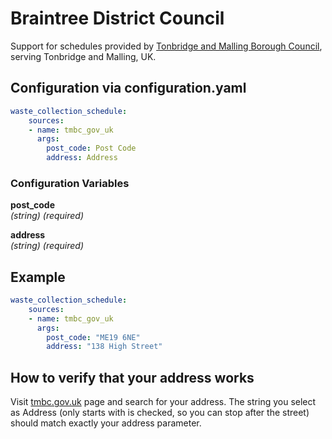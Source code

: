 # Braintree District Council

Support for schedules provided by [Tonbridge and Malling Borough Council](https://www.tmbc.gov.uk/xfp/form/167), serving Tonbridge and Malling, UK.

## Configuration via configuration.yaml

```yaml
waste_collection_schedule:
    sources:
    - name: tmbc_gov_uk
      args:
        post_code: Post Code
        address: Address
```

### Configuration Variables

**post_code**  
*(string) (required)*

**address**  
*(string) (required)*

## Example

```yaml
waste_collection_schedule:
    sources:
    - name: tmbc_gov_uk
      args:
        post_code: "ME19 6NE"
        address: "138 High Street"
```

## How to verify that your address works

Visit [tmbc.gov.uk](https://www.tmbc.gov.uk/xfp/form/167) page and search for your address. The string you select as Address (only starts with is checked, so you can stop after the street) should match exactly your address parameter.
